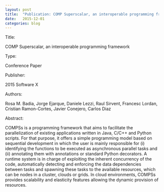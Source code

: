 ```yaml
---
layout: post
title:  "Publication: COMP Superscalar, an interoperable programming framework"
date:   2015-12-01
categories: blog
---
```


Title:

COMP Superscalar, an interoperable programming framework


Type:

Conference Paper


Publisher:

2015 Software X


Authors:

Rosa M. Badia, Jorge Ejarque, Daniele Lezzi, Raul Sirvent, Francesc Lordan, Cristian Ramon-Cortes, Javier Conejero, Carlos Diaz


Abstract:

COMPSs is a programming framework that aims to facilitate the parallelization of existing applications written in Java, C/C++ and Python scripts. For that purpose, it offers a simple programming model based on sequential development in which the user is mainly responsible for (i) identifying the functions to be executed as asynchronous parallel tasks and (ii) annotating them with annotations or standard Python decorators. A runtime system is in charge of exploiting the inherent concurrency of the code, automatically detecting and enforcing the data dependencies between tasks and spawning these tasks to the available resources, which can be nodes in a cluster, clouds or grids. In cloud environments, COMPSs provides scalability and elasticity features allowing the dynamic provision of resources.


